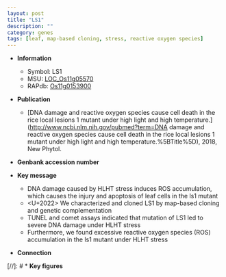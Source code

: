 ```yaml
---
layout: post
title: "LS1"
description: ""
category: genes
tags: [leaf, map-based cloning, stress, reactive oxygen species]
---
```


* **Information**  
    + Symbol: LS1  
    + MSU: [LOC_Os11g05570](http://rice.uga.edu/cgi-bin/ORF_infopage.cgi?orf=LOC_Os11g05570)  
    + RAPdb: [Os11g0153900](http://rapdb.dna.affrc.go.jp/viewer/gbrowse_details/irgsp1?name=Os11g0153900)  

* **Publication**  
    + [DNA damage and reactive oxygen species cause cell death in the rice local lesions 1 mutant under high light and high temperature.](http://www.ncbi.nlm.nih.gov/pubmed?term=DNA damage and reactive oxygen species cause cell death in the rice local lesions 1 mutant under high light and high temperature.%5BTitle%5D), 2018, New Phytol.

* **Genbank accession number**  

* **Key message**  
    + DNA damage caused by HLHT stress induces ROS accumulation, which causes the injury and apoptosis of leaf cells in the ls1 mutant
    + <U+2022> We characterized and cloned LS1 by map-based cloning and genetic complementation
    + TUNEL and comet assays indicated that mutation of LS1 led to severe DNA damage under HLHT stress
    + Furthermore, we found excessive reactive oxygen species (ROS) accumulation in the ls1 mutant under HLHT stress

* **Connection**  

[//]: # * **Key figures**  



